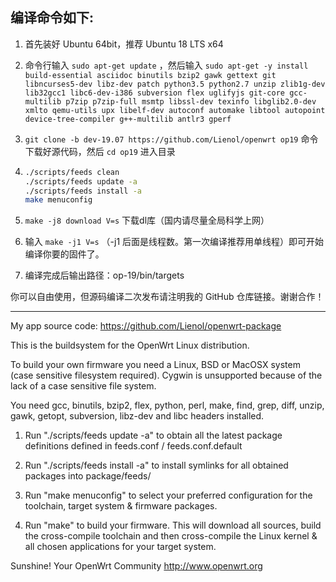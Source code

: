 编译命令如下: 
-
1. 首先装好 Ubuntu 64bit，推荐  Ubuntu  18 LTS x64

2. 命令行输入 `sudo apt-get update` ，然后输入
`
sudo apt-get -y install build-essential asciidoc binutils bzip2 gawk gettext git libncurses5-dev libz-dev patch python3.5 python2.7 unzip zlib1g-dev lib32gcc1 libc6-dev-i386 subversion flex uglifyjs git-core gcc-multilib p7zip p7zip-full msmtp libssl-dev texinfo libglib2.0-dev xmlto qemu-utils upx libelf-dev autoconf automake libtool autopoint device-tree-compiler g++-multilib antlr3 gperf
`

3. `git clone -b dev-19.07 https://github.com/Lienol/openwrt op19` 命令下载好源代码，然后 `cd op19` 进入目录

4. ```bash
   ./scripts/feeds clean
   ./scripts/feeds update -a
   ./scripts/feeds install -a
   make menuconfig 
   ```

5. `make -j8 download V=s` 下载dl库（国内请尽量全局科学上网）


6. 输入 `make -j1 V=s` （-j1 后面是线程数。第一次编译推荐用单线程）即可开始编译你要的固件了。

6. 编译完成后输出路径：op-19/bin/targets

你可以自由使用，但源码编译二次发布请注明我的 GitHub 仓库链接。谢谢合作！
 
 -----------------------------------------------------
 
My app source code: https://github.com/Lienol/openwrt-package

This is the buildsystem for the OpenWrt Linux distribution.

To build your own firmware you need a Linux, BSD or MacOSX system (case
sensitive filesystem required). Cygwin is unsupported because of the lack
of a case sensitive file system.

You need gcc, binutils, bzip2, flex, python, perl, make, find, grep, diff,
unzip, gawk, getopt, subversion, libz-dev and libc headers installed.

1. Run "./scripts/feeds update -a" to obtain all the latest package definitions
defined in feeds.conf / feeds.conf.default

2. Run "./scripts/feeds install -a" to install symlinks for all obtained
packages into package/feeds/

3. Run "make menuconfig" to select your preferred configuration for the
toolchain, target system & firmware packages.

4. Run "make" to build your firmware. This will download all sources, build
the cross-compile toolchain and then cross-compile the Linux kernel & all
chosen applications for your target system.

Sunshine!
	Your OpenWrt Community
	http://www.openwrt.org


